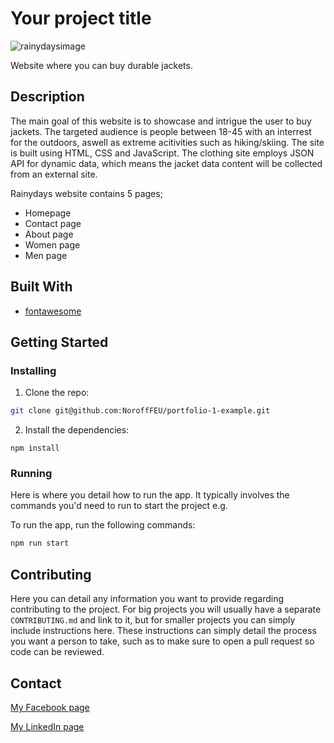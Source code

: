 # Your project title

![rainydaysimage](https://user-images.githubusercontent.com/96021420/213924019-efa388d7-50a7-4817-bc1f-c783aad02f89.png)



Website where you can buy durable jackets.

## Description
The main goal of this website is to showcase and intrigue the user to buy jackets. The targeted audience is people between 18-45 with an interrest for the outdoors, aswell as extreme acitivities such as hiking/skiing. The site is built using HTML, CSS and JavaScript. The clothing site employs JSON API for dynamic data, which means the jacket data content will be collected from an external site.

Rainydays website contains 5 pages; 

-	Homepage
-	Contact page
-	About page
-	Women page
-	Men page

## Built With

- [fontawesome](https://fontawesome.com/)

## Getting Started

### Installing

1. Clone the repo:

```bash
git clone git@github.com:NoroffFEU/portfolio-1-example.git
```

2. Install the dependencies:

```
npm install
```

### Running

Here is where you detail how to run the app. It typically involves the commands you'd need to run to start the project e.g.

To run the app, run the following commands:

```bash
npm run start
```

## Contributing

Here you can detail any information you want to provide regarding contributing to the project. For big projects you will usually have a separate `CONTRIBUTING.md` and link to it, but for smaller projects you can simply include instructions here. These instructions can simply detail the process you want a person to take, such as to make sure to open a pull request so code can be reviewed.

## Contact

[My Facebook page](https://www.facebook.com/erlend.espe/)

[My LinkedIn page](https://www.linkedin.com/mwlite/in/erlend-espe-3852b724a)

